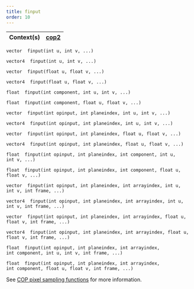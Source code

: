 ```yaml
---
title: finput
order: 10
---
```

| Context(s) | [cop2](../contexts/cop2.html) |
| --- | --- |

`vector  finput(int u, int v, ...)`

`vector4  finput(int u, int v, ...)`

`vector  finput(float u, float v, ...)`

`vector4  finput(float u, float v, ...)`

`float  finput(int component, int u, int v, ...)`

`float  finput(int component, float u, float v, ...)`

`vector  finput(int opinput, int planeindex, int u, int v, ...)`

`vector4  finput(int opinput, int planeindex, int u, int v, ...)`

`vector  finput(int opinput, int planeindex, float u, float v, ...)`

`vector4  finput(int opinput, int planeindex, float u, float v, ...)`

`float  finput(int opinput, int planeindex, int component, int u, int v, ...)`

`float  finput(int opinput, int planeindex, int component, float u, float v, ...)`

`vector  finput(int opinput, int planeindex, int arrayindex, int u, int v, int frame, ...)`

`vector4  finput(int opinput, int planeindex, int arrayindex, int u, int v, int frame, ...)`

`vector  finput(int opinput, int planeindex, int arrayindex, float u, float v, int frame, ...)`

`vector4  finput(int opinput, int planeindex, int arrayindex, float u, float v, int frame, ...)`

`float  finput(int opinput, int planeindex, int arrayindex, int component, int u, int v, int frame, ...)`

`float  finput(int opinput, int planeindex, int arrayindex, int component, float u, float v, int frame, ...)`

See [COP pixel sampling functions](../cop2_sample_suite.html) for more information.

